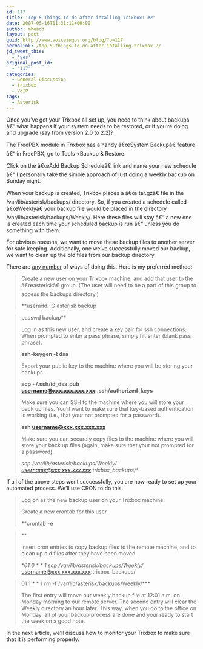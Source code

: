 ```yaml
---
id: 117
title: 'Top 5 Things to do after intalling Trixbox: #2'
date: 2007-05-16T11:31:11+00:00
author: mheadd
layout: post
guid: http://www.voiceingov.org/blog/?p=117
permalink: /top-5-things-to-do-after-intalling-trixbox-2/
jd_tweet_this:
  - 'yes'
original_post_id:
  - "117"
categories:
  - General Discussion
  - trixbox
  - VoIP
tags:
  - Asterisk
---
```

Once you&#8217;ve got your Trixbox all set up, you need to think about backups â€“ what happens if your system needs to be restored, or if you&#8217;re doing and upgrade (say from version 2.0 to 2.2)?

The FreePBX module in Trixbox has a handy â€œSystem Backupâ€ feature â€“ in FreePBX, go to Tools->Backup & Restore.

Click on the â€œAdd Backup Scheduleâ€ link and name your new schedule â€“ I personally take the simple approach of just doing a weekly backup on Sunday night.

When your backup is created, Trixbox places a â€œ.tar.gzâ€ file in the /var/lib/asterisk/backups/ directory. So, if you created a schedule called â€œWeeklyâ€ your backup file would be placed in the directory /var/lib/asterisk/backups/Weekly/. Here these files will stay â€“ a new one is created each time your scheduled backup is run â€“ unless you do something with them.

For obvious reasons, we want to move these backup files to another server for safe keeping. Additionally, one we&#8217;ve successfully moved our backup, we want to clean up the old files from our backup directory.

There are <a href="http://www.sureteq.com/asterisk/trixboxv2.2.htm#18.1_-_Backing_up_Trixbox" target="_blank">any number</a> of ways of doing this. Here is my preferred method:

> Create a new user on your Trixbox machine, and add that user to the â€œasteriskâ€ group. (The user will need to be a part of this group to access the backups directory.)
> 
> **useradd -G asterisk backup
  
> passwd backup**
> 
> Log in as this new user, and create a key pair for ssh connections. When prompted to enter a pass phrase, simply hit enter (blank pass phrase).
> 
> **ssh-keygen -t dsa**
> 
> Export your public key to the machine where you will be storing your backups.
> 
> **scp ~/.ssh/id\_dsa.pub username@xxx.xxx.xxx.xxx:.ssh/authorized\_keys**
> 
> Make sure you can SSH to the machine where you will store your back up files. You&#8217;ll want to make sure that key-based authentication is working (i.e., that your not prompted for a password). 
> 
> **ssh username@xxx.xxx.xxx.xxx**
> 
> Make sure you can securely copy files to the machine where you will store your back up files (again, make sure that your not prompted for a password).
> 
> **scp /var/lib/asterisk/backups/Weekly/* username@xxx.xxx.xxx.xxx:trixbox_backups/**

If all of the above steps went successfully, you are now ready to set up your automated process. We&#8217;ll use CRON to do this.

> Log on as the new backup user on your Trixbox machine.
> 
> Create a new crontab for this user.
> 
> **crontab -e
  
>** 
> 
> Insert cron entries to copy backup files to the remote machine, and to clean up old files after they have been moved.
> 
> **01 0 \* \* 1 scp /var/lib/asterisk/backups/Weekly/* username@xxx.xxx.xxx.xxx:trixbox_backups/
  
> 
  
> 01 1 \* \* 1 rm -f /var/lib/asterisk/backups/Weekly/***
> 
> The first entry will move our weekly backup file at 12:01 a.m. on Monday morning to our remote server. The second entry will clear the Weekly directory an hour later. This way, when you go to the office on Monday, all of your backup process are done and your ready to start the week on a good note.

In the next article, we&#8217;ll discuss how to monitor your Trixbox to make sure that it is performing properly.